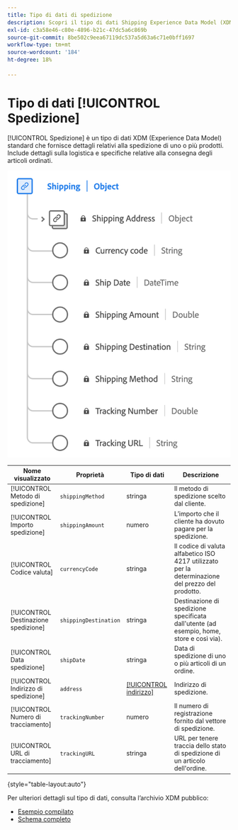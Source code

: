 ```yaml
---
title: Tipo di dati di spedizione
description: Scopri il tipo di dati Shipping Experience Data Model (XDM).
exl-id: c3a58e46-c80e-4896-b21c-47dc5a6c869b
source-git-commit: 8be502c9eea67119dc537a5d63a6c71e0bff1697
workflow-type: tm+mt
source-wordcount: '184'
ht-degree: 18%

---
```


# Tipo di dati [!UICONTROL Spedizione]

[!UICONTROL Spedizione] è un tipo di dati XDM (Experience Data Model) standard che fornisce dettagli relativi alla spedizione di uno o più prodotti. Include dettagli sulla logistica e specifiche relative alla consegna degli articoli ordinati.


![Diagramma del tipo di dati [!UICONTROL Spedizione].](../images/data-types/shipping.png)

| Nome visualizzato | Proprietà | Tipo di dati | Descrizione |
|----------------------|-----------------------|-----------|------------------------------------------------------|
| [!UICONTROL Metodo di spedizione] | `shippingMethod` | stringa | Il metodo di spedizione scelto dal cliente. |
| [!UICONTROL Importo spedizione] | `shippingAmount` | numero | L’importo che il cliente ha dovuto pagare per la spedizione. |
| [!UICONTROL Codice valuta] | `currencyCode` | stringa | Il codice di valuta alfabetico ISO 4217 utilizzato per la determinazione del prezzo del prodotto. |
| [!UICONTROL Destinazione spedizione] | `shippingDestination` | stringa | Destinazione di spedizione specificata dall&#39;utente (ad esempio, home, store e così via). |
| [!UICONTROL Data spedizione] | `shipDate` | stringa | Data di spedizione di uno o più articoli di un ordine. |
| [!UICONTROL Indirizzo di spedizione] | `address` | [[!UICONTROL indirizzo]](./address.md) | Indirizzo di spedizione. |
| [!UICONTROL Numero di tracciamento] | `trackingNumber` | numero | Il numero di registrazione fornito dal vettore di spedizione. |
| [!UICONTROL URL di tracciamento] | `trackingURL` | stringa | URL per tenere traccia dello stato di spedizione di un articolo dell&#39;ordine. |

{style="table-layout:auto"}

Per ulteriori dettagli sul tipo di dati, consulta l’archivio XDM pubblico:

* [Esempio compilato](https://github.com/adobe/xdm/blob/master/components/datatypes/shipping.example.1.json)
* [Schema completo](https://github.com/adobe/xdm/blob/master/components/datatypes/shipping.schema.json)
